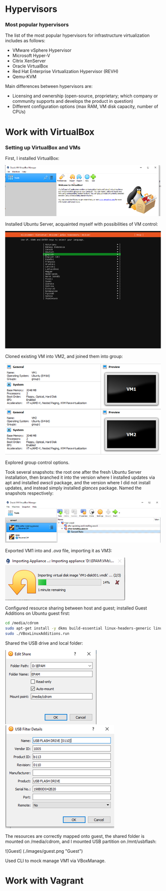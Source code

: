 # Hypervisors
### Most popular hypervisors

The list of the most popular hypervisors for infrastructure virtualization includes as follows:

- VMware vSphere Hypervisor
- Microsoft Hyper-V
- Citrix XenServer
- Oracle VirtualBox
- Red Hat Enterprise Virtualization Hypervisor (REVH)
- Qemu-KVM

Main differences between hypervisors are:

- Licensing and ownership (open-source, proprietary; which company or community supports and develops the product in question)
- Different configuration options (max RAM, VM disk capacity, number of CPUs)


# Work with VirtualBox

### Setting up VirtualBox and VMs

First, I installed VirtualBox:

![VirtualBox installed](./images/virtualbox_installed.png "Installing VirtualBox")

Installed Ubuntu Server, acquainted myself with possibilities of VM control:

![Installing Ubuntu Server](./images/installing_ubuntu.png "Installing Ubuntu")

Cloned existing VM into VM2, and joined them into group:

![VM group](./images/vm_group.png "VM group")

Explored group control options.

Took several snapshots: the root one after the fresh Ubuntu Server installation, then branched it into the version where I installed updates via apt and installed *awscli* package, and the version where I did not install updates, and instead simply installed *glances* package. Named the snapshots respectively:

![VM1 snapshot tree](./images/vm_snapshots.png "VM1 snapshots")

Exported VM1 into and *.ova* file, importing it as VM3:

![Importing VM](./images/importing_vm.png "VM3 import")

Configured resource sharing between host and guest; installed Guest Additions on Ubuntu guest first:

```sh
cd /media/cdrom
sudo apt-get install -y dkms build-essential linux-headers-generic linux-headers-$(uname -r)
sudo ./VBoxLinuxAdditions.run
```

Shared the USB drive and local folder:

![Sharing resources](./images/shared_folder.png "Shared folder")
![Sharing resources](./images/usb_shared.png "Shared USB")

The resources are correctly mapped onto guest, the shared folder is mounted on /media/cdrom, and I mounted USB partition on /mnt/usbflash:

![Guest] (./images/guest.png "Guest") 

Used CLI to mock manage VM1 via VBoxManage.

# Work with Vagrant











